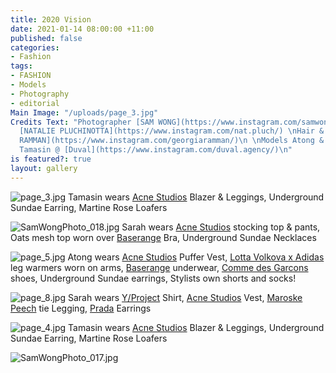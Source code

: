 ```yaml
---
title: 2020 Vision
date: 2021-01-14 08:00:00 +11:00
published: false
categories:
- Fashion
tags:
- FASHION
- Models
- Photography
- editorial
Main Image: "/uploads/page_3.jpg"
Credits Text: "Photographer [SAM WONG](https://www.instagram.com/samwongphoto_/) \nStylist
  [NATALIE PLUCHINOTTA](https://www.instagram.com/nat.pluch/) \nHair & Make up: [GEORGIA
  RAMMAN](https://www.instagram.com/georgiaramman/)\n \nModels Atong & Sarah @ [People](https://www.instagram.com/people.agency/),
  Tamasin @ [Duval](https://www.instagram.com/duval.agency/)\n"
is featured?: true
layout: gallery
---
```


![page_3.jpg](/uploads/page_3.jpg)
Tamasin wears [Acne Studios](https://www.acnestudios.com/au/en/home) Blazer & Leggings, Underground Sundae Earring, Martine Rose Loafers

![SamWongPhoto_018.jpg](/uploads/SamWongPhoto_018.jpg)
Sarah wears [Acne Studios](https://www.acnestudios.com/au/en/home) stocking top & pants, Oats mesh top worn over [Baserange](https://www.baserange.net.au/) Bra, Underground Sundae Necklaces

![page_5.jpg](/uploads/page_5.jpg)
Atong wears [Acne Studios](https://www.acnestudios.com/au/en/home) Puffer Vest, [Lotta Volkova x Adidas](https://www.adidas.com/us/lotta_volkova) leg warmers worn on arms, [Baserange](https://www.baserange.net.au/) underwear, [Comme des Garcons](https://www.comme-des-garcons.com/) shoes, Underground Sundae earrings, Stylists own shorts and socks!

![page_8.jpg](/uploads/page_8.jpg)
Sarah wears [Y/Project](https://www.yproject.fr/) Shirt, [Acne Studios](https://www.acnestudios.com/au/en/home) Vest, [Maroske Peech](https://maroskepeech.com/) tie Legging, [Prada](https://www.prada.com/au/en.html) Earrings 

![page_4.jpg](/uploads/page_4.jpg)
Tamasin wears [Acne Studios](https://www.acnestudios.com/au/en/home) Blazer & Leggings, Underground Sundae Earring, Martine Rose Loafers

![SamWongPhoto_017.jpg](/uploads/SamWongPhoto_017.jpg)

